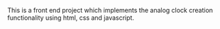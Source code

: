 This is a front end project which implements the analog clock creation functionality using html, css and javascript. 
